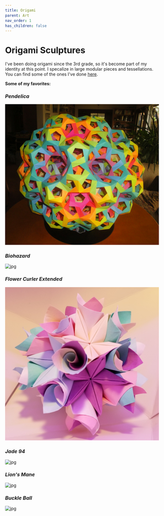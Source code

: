 ```yaml
---
title: Origami
parent: Art
nav_order: 1
has_children: false
---
```


# Origami Sculptures


I've been doing origami since the 3rd grade, so it's become part of my identity at this point. I specalize in large modular pieces and tessellations. You can find some of the ones I've done [here](https://drive.google.com/open?id=16__3KvT0rn76e0jXwq-3lS9RcIl-sSL7).

**Some of my favorites:**

### *Pendelica*

![jpg](pendelica.jpg)

### *Biohazard*

![jpg](biohazard.jpg)

### *Flower Curler Extended*

![jpg](flower-curler-ext.jpg)

### *Jade 94*

![jpg](jade-94.jpg)

### *Lion's Mane*

![jpg](lions-mane.jpg)

### *Buckle Ball*

![jpg](buckle-ball.jpg)


